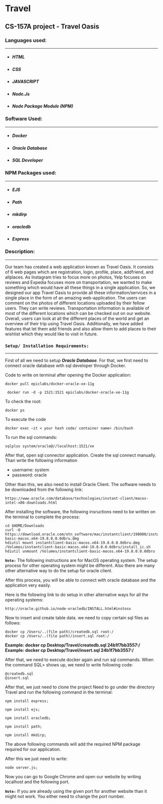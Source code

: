 # Travel


## CS-157A project - Travel Oasis


### Languages used:
- - -

- ##### HTML
- ##### CSS
- ##### JAVASCRIPT
- ##### Node.Js
- ##### Node Package Module (NPM)


### Software Used:
- - -

- ##### Docker #####
- ##### Oracle Database #####
- ##### SQL Developer #####

### NPM Packages used:
- - -

- ##### EJS
- ##### Path
- ##### mkdirp
- ##### oracledb
- ##### Express

### Description:
- - -

  Our team has created a web application known as Travel Oasis. It consists of 6 web pages which are registration, login, profile, place, addfriend, and allplaces. As Instagram tries to focus more on photos, Yelp focuses on reviews and Expedia focuses more on transportation, we wanted to make something which would have all these things in a single application. So, we designed our app Travel Oasis to provide all these information/services in a single place in the form of an amazing web-application. The users can comment on the photos of different locations uploaded by their fellow users. They can write reviews. Transportation information is available of most of the different locations which can be checked out on our website. Overall, users can look at all the different places of the world and get an overview of their trip using Travel Oasis. Additionally, we have added features that let them add friends and also allow them to add places to their wishlist which they would like to visit in future. 



### `Setup/ Installation Requirements:`
- - -

 First of all we need to setup ***Oracle Database***. For that, we first need to connect oracle database with sql developer through Docker.

 Code to write on terminal after opening the Docker application:
 ```
docker pull epiclabs/docker-oracle-xe-11g
```

 ```
  docker run -d -p 1521:1521 epiclabs/docker-oracle-xe-11g
```

To check the root:
```
docker ps
```

To execute the code

```
docker exec –it < your hash code/ container name> /bin/bash
```

To run the sql commands:
```
sqlplus system/oracle@//localhost:1521/xe
```

After that, open sql connector application. Create the sql connect manually. Than write the following information

- username: system
- password: oracle

Other than this, we also need to install Oracle Client. The software needs to be downloaded from the following link:

```
https://www.oracle.com/database/technologies/instant-client/macos-intel-x86-downloads.html
```



After installing the software, the following insructions need to be written on the terminal to complete the process:



```
cd $HOME/Downloads
curl -O https://download.oracle.com/otn_software/mac/instantclient/198000/instantclient-basic-macos.x64-19.8.0.0.0dbru.dmg
hdiutil mount instantclient-basic-macos.x64-19.8.0.0.0dbru.dmg
/Volumes/instantclient-basic-macos.x64-19.8.0.0.0dbru/install_ic.sh
hdiutil unmount /Volumes/instantclient-basic-macos.x64-19.8.0.0.0dbru

```
**`Note:`** The following instructions are for MacOS operating system. The setup process for other operating system might be different. Also there are many other alternative way to do the setup for oracle client.


After this process, you will be able to connect with oracle database and the application very easily.


Here is the following link to do setup in other alternative ways for all the operating systems:
```
http://oracle.github.io/node-oracledb/INSTALL.html#instosx
```

Now to insert and create table data. we need to copy certain sql files as follows:
```
docker cp /Users/..(file path)/createdb.sql root:/  
docker cp /Users/..(file path)/insert.sql root:/  

``` 
**Example: docker cp Desktop/Travel/createdb.sql 24b1f7bb3557:/**   
**Example: docker cp Desktop/Travel/insert.sql 24b1f7bb3557:/**

After that, we need to execute docker again and run sql commands. When the command SQL> shows up, we need to write following code:

```
@createdb.sql
@insert.sql
```

After that, we just need to clone the project
Need to go under the directory Travel and run the following command in the terminal:

```
npm install express;  
```

```
npm install ejs;
```

```
npm install oracledb;
```
```
npm install path;
```

```
npm install mkdirp;
```

The above following commands will add the required NPM  package required for our application.

After this we just need to write:

```
node server.js;
```
Now you can go to Google Chrome and open our website by writing localhost and the following port.

**`Note:`** If you are already using the given port for another website than it might not work. You either need to change the port number.
